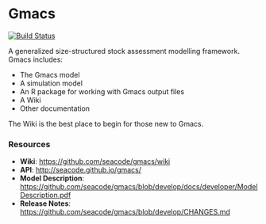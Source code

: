 # Gmacs

[![Build Status](https://travis-ci.org/seacode/gmacs.svg?branch=issue77)](https://travis-ci.org/seacode/gmacs)

A generalized size-structured stock assessment modelling framework. Gmacs includes:

  * The Gmacs model
  * A simulation model
  * An R package for working with Gmacs output files
  * A Wiki
  * Other documentation

The Wiki is the best place to begin for those new to Gmacs.


### Resources
  * **Wiki**: https://github.com/seacode/gmacs/wiki
  * **API**: http://seacode.github.io/gmacs/
  * **Model Description**: https://github.com/seacode/gmacs/blob/develop/docs/developer/ModelDescription.pdf
  * **Release Notes**: https://github.com/seacode/gmacs/blob/develop/CHANGES.md
